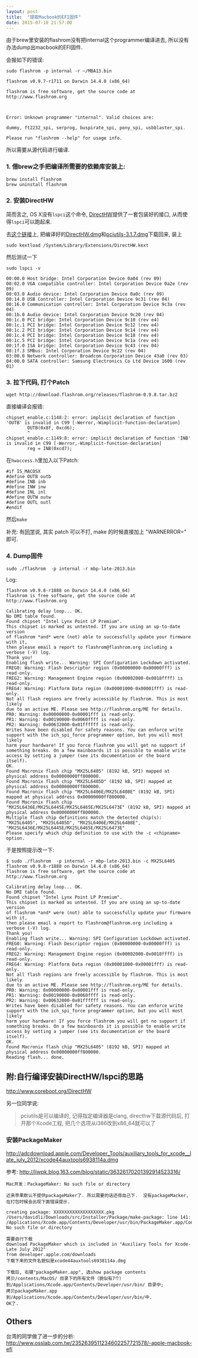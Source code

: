 ```yaml
---
layout: post
title:  "提取Macbook的EFI固件"
date: 2015-07-18 21:57:00
---
```


由于brew里安装的flashrom没有把internal这个programmer编译进去, 所以没有办法dump出macbook的EFI固件. 

会报如下的错误:

    sudo flashrom -p internal -r ~/MBA13.bin
    
    flashrom v0.9.7-r1711 on Darwin 14.4.0 (x86_64)
    
    flashrom is free software, get the source code at http://www.flashrom.org
    
    
    
    Error: Unknown programmer "internal". Valid choices are:
    
    dummy, ft2232_spi, serprog, buspirate_spi, pony_spi, usbblaster_spi.
    
    Please run "flashrom --help" for usage info.

所以需要从源代码进行编译. 

### 1. 借brew之手把编译所需要的依赖库安装上:

    brew install flashrom
    brew uninstall flashrom 


### 2. 安装DirectHW

简而言之, OS X没有`lspci`这个命令, [DirectHW](http://www.coreboot.org/DirectHW)提供了一套包装好的接口, 从而使得`lspci`可以跑起来. 

去[这个链接](http://ho.ax/posts/2012/06/send-me-your-lspci/)上, 把编译好的[DirectHW.dmg](http://ho.ax/downloads/DirectHW.dmg)和[pciutils-3.1.7.dmg](http://ho.ax/downloads/pciutils-3.1.7.dmg)下载回来, 装上

    sudo kextload /System/Library/Extensions/DirectHW.kext

然后测试一下

    sudo lspci -v

    00:00.0 Host bridge: Intel Corporation Device 0a04 (rev 09)
    00:02.0 VGA compatible controller: Intel Corporation Device 0a2e (rev 09)
    00:03.0 Audio device: Intel Corporation Device 0a0c (rev 09)
    00:14.0 USB Controller: Intel Corporation Device 9c31 (rev 04)
    00:16.0 Communication controller: Intel Corporation Device 9c3a (rev 04)
    00:1b.0 Audio device: Intel Corporation Device 9c20 (rev 04)
    00:1c.0 PCI bridge: Intel Corporation Device 9c10 (rev e4)
    00:1c.1 PCI bridge: Intel Corporation Device 9c12 (rev e4)
    00:1c.2 PCI bridge: Intel Corporation Device 9c14 (rev e4)
    00:1c.4 PCI bridge: Intel Corporation Device 9c18 (rev e4)
    00:1c.5 PCI bridge: Intel Corporation Device 9c1a (rev e4)
    00:1f.0 ISA bridge: Intel Corporation Device 9c43 (rev 04)
    00:1f.3 SMBus: Intel Corporation Device 9c22 (rev 04)
    03:00.0 Network controller: Broadcom Corporation Device 43a0 (rev 03)
    04:00.0 SATA controller: Samsung Electronics Co Ltd Device 1600 (rev 01)


### 3. 拉下代码, 打个Patch

    wget http://download.flashrom.org/releases/flashrom-0.9.8.tar.bz2

直接编译会报错:

    chipset_enable.c:1148:2: error: implicit declaration of function 'OUTB' is invalid in C99 [-Werror,-Wimplicit-function-declaration]
            OUTB(0x8f, 0xcd6);
            ^
    chipset_enable.c:1149:8: error: implicit declaration of function 'INB' is invalid in C99 [-Werror,-Wimplicit-function-declaration]
            reg = INB(0xcd7);


在`hwaccess.h`里加入以下Patch:

    #if IS_MACOSX
    #define OUTB outb
    #define INB inb
    #define INW inw
    #define INL inl
    #define OUTW outw
    #define OUTL outl
    #endif


然后`make`


补充: 有[同学](http://cicku.me)说, 其实 patch 可以不打, make 的时候直接加上 "WARNERROR=" 即可. 


### 4. Dump固件

    sudo ./flashrom  -p internal -r mbp-late-2013.bin

Log:

    flashrom v0.9.8-r1888 on Darwin 14.4.0 (x86_64)
    flashrom is free software, get the source code at http://www.flashrom.org
    
    Calibrating delay loop... OK.
    No DMI table found.
    Found chipset "Intel Lynx Point LP Premium".
    This chipset is marked as untested. If you are using an up-to-date version
    of flashrom *and* were (not) able to successfully update your firmware with it,
    then please email a report to flashrom@flashrom.org including a verbose (-V) log.
    Thank you!
    Enabling flash write... Warning: SPI Configuration Lockdown activated.
    FREG0: Warning: Flash Descriptor region (0x00000000-0x00000fff) is read-only.
    FREG2: Warning: Management Engine region (0x00002000-0x0018ffff) is read-only.
    FREG4: Warning: Platform Data region (0x00001000-0x00001fff) is read-only.
    Not all flash regions are freely accessible by flashrom. This is most likely
    due to an active ME. Please see http://flashrom.org/ME for details.
    PR0: Warning: 0x00000000-0x00001fff is read-only.
    PR1: Warning: 0x00190000-0x0060ffff is read-only.
    PR2: Warning: 0x00632000-0x01ffffff is read-only.
    Writes have been disabled for safety reasons. You can enforce write
    support with the ich_spi_force programmer option, but you will most likely
    harm your hardware! If you force flashrom you will get no support if
    something breaks. On a few mainboards it is possible to enable write
    access by setting a jumper (see its documentation or the board itself).
    OK.
    Found Macronix flash chip "MX25L6405" (8192 kB, SPI) mapped at physical address 0x00000000ff800000.
    Found Macronix flash chip "MX25L6405D" (8192 kB, SPI) mapped at physical address 0x00000000ff800000.
    Found Macronix flash chip "MX25L6406E/MX25L6408E" (8192 kB, SPI) mapped at physical address 0x00000000ff800000.
    Found Macronix flash chip "MX25L6436E/MX25L6445E/MX25L6465E/MX25L6473E" (8192 kB, SPI) mapped at physical address 0x00000000ff800000.
    Multiple flash chip definitions match the detected chip(s): "MX25L6405", "MX25L6405D", "MX25L6406E/MX25L6408E", "MX25L6436E/MX25L6445E/MX25L6465E/MX25L6473E"
    Please specify which chip definition to use with the -c <chipname> option.


于是按照提示改一下:

    $ sudo ./flashrom  -p internal -r mbp-late-2013.bin -c MX25L6405
    flashrom v0.9.8-r1888 on Darwin 14.4.0 (x86_64)
    flashrom is free software, get the source code at http://www.flashrom.org
    
    Calibrating delay loop... OK.
    No DMI table found.
    Found chipset "Intel Lynx Point LP Premium".
    This chipset is marked as untested. If you are using an up-to-date version
    of flashrom *and* were (not) able to successfully update your firmware with it,
    then please email a report to flashrom@flashrom.org including a verbose (-V) log.
    Thank you!
    Enabling flash write... Warning: SPI Configuration Lockdown activated.
    FREG0: Warning: Flash Descriptor region (0x00000000-0x00000fff) is read-only.
    FREG2: Warning: Management Engine region (0x00002000-0x0018ffff) is read-only.
    FREG4: Warning: Platform Data region (0x00001000-0x00001fff) is read-only.
    Not all flash regions are freely accessible by flashrom. This is most likely
    due to an active ME. Please see http://flashrom.org/ME for details.
    PR0: Warning: 0x00000000-0x00001fff is read-only.
    PR1: Warning: 0x00190000-0x0060ffff is read-only.
    PR2: Warning: 0x00632000-0x01ffffff is read-only.
    Writes have been disabled for safety reasons. You can enforce write
    support with the ich_spi_force programmer option, but you will most likely
    harm your hardware! If you force flashrom you will get no support if
    something breaks. On a few mainboards it is possible to enable write
    access by setting a jumper (see its documentation or the board itself).
    OK.
    Found Macronix flash chip "MX25L6405" (8192 kB, SPI) mapped at physical address 0x00000000ff800000.
    Reading flash... done.


## 附:自行编译安装DirectHW/lspci的思路

<http://www.coreboot.org/DirectHW>

另一位同学说:

> pciutils是可以编译的, 记得指定编译器是clang, directhw下载源代码后, 打开那个Xcode工程, 把几个选项从i386改到x86\_64就可以了

### 安装PackageMaker

<http://adcdownload.apple.com/Developer_Tools/auxiliary_tools_for_xcode__late_july_2012/xcode44auxtools6938114a.dmg>

参考: <http://liwpk.blog.163.com/blog/static/36326170201392914523316/>

    Mac开发：PackageMaker: No such file or directory  
    
    近来苹果默认不提供packageMaker了. 所以需要的话还得自己下.  没有packageMacker, 在打包时候会出现下面错误提示. 
    
    creating package: XXXXXXXXXXXXXXXXXXX.pkg
    /Users/davidli/Downloads/src/Installer/Package/make-package: line 141: /Applications/Xcode.app/Contents/Developer/usr/bin/PackageMaker.app/Contents/MacOS/PackageMaker: No such file or directory
    
    需要自行下载
    download PackageMaker which is included in "Auxiliary Tools for Xcode-Late July 2012"
    from developer.apple.com/downloads
    下载下来的文件名貌似是xcode44auxtools6938114a.dmg
    
    下载后, 右键"packageMaker.app", 选show package contents
    拷贝/contents/MacOS/ 目录下的所有文件（貌似有7个）到/Applications/Xcode.app/Contents/Developer/usr/bin/ 目录中; 
    拷贝packageMaker.app  到/Applications/Xcode.app/Contents/Developer/usr/bin/中. 
    OK了. 


## Others

台湾的同学做了进一步的分析: <http://www.osslab.com.tw/2352639511234602257721578/-apple-macbook-efi>
